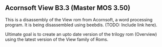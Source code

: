 ## Acornsoft View B3.3 (Master MOS 3.50)

This is a disassembly of the View rom from Acornsoft, a word processing
program.  It is being disassembled using beebdis. (TODO: Include link here).

Ultimate goal is to create an upto date version of the trilogy rom (Overview) using the latest version of the View family of Roms.
